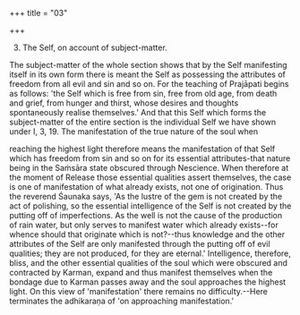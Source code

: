 +++
title = "03"

+++


3. The Self, on account of subject-matter.

The subject-matter of the whole section shows that by the Self manifesting itself in its own form there is meant the Self as possessing the attributes of freedom from all evil and sin and so on. For the teaching of Prajāpati begins as follows: 'the Self which is free from sin, free from old age, from death and grief, from hunger and thirst, whose desires and thoughts spontaneously realise themselves.' And that this Self which forms the subject-matter of the entire section is the individual Self we have shown under I, 3, 19. The manifestation of the true nature of the soul when

reaching the highest light therefore means the manifestation of that Self which has freedom from sin and so on for its essential attributes-that nature being in the Saṁsāra state obscured through Nescience. When therefore at the moment of Release those essential qualities assert themselves, the case is one of manifestation of what already exists, not one of origination. Thus the reverend Śaunaka says, 'As the lustre of the gem is not created by the act of polishing, so the essential intelligence of the Self is not created by the putting off of imperfections. As the well is not the cause of the production of rain water, but only serves to manifest water which already exists--for whence should that originate which is not?--thus knowledge and the other attributes of the Self are only manifested through the putting off of evil qualities; they are not produced, for they are eternal.' Intelligence, therefore, bliss, and the other essential qualities of the soul which were obscured and contracted by Karman, expand and thus manifest themselves when the bondage due to Karman passes away and the soul approaches the highest light. On this view of 'manifestation' there remains no difficulty.--Here terminates the adhikaraṇa of 'on approaching manifestation.'

